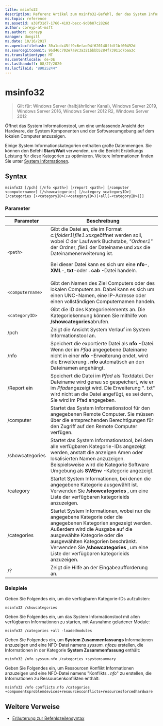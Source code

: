 ```yaml
---
title: msinfo32
description: Referenz Artikel zum msinfo32-Befehl, der das System Informationstool öffnet, um eine umfassende Ansicht der Hardware, der System Komponenten und der Softwareumgebung auf dem lokalen Computer anzuzeigen.
ms.topic: reference
ms.assetid: a38f31d7-1766-4103-becc-9d0b87c2826d
author: coreyp-at-msft
ms.author: coreyp
manager: dongill
ms.date: 10/16/2017
ms.openlocfilehash: 30a1cdc45ff9c6efad94f620148ffdf1bf00492d
ms.sourcegitcommit: 96d46c702e7a9c3a321bbbb5284f73911c7baa3c
ms.translationtype: MT
ms.contentlocale: de-DE
ms.lasthandoff: 08/27/2020
ms.locfileid: "89025244"
---
```

# <a name="msinfo32"></a>msinfo32

> Gilt für: Windows Server (halbjährlicher Kanal), Windows Server 2019, Windows Server 2016, Windows Server 2012 R2, Windows Server 2012

Öffnet das System Informationstool, um eine umfassende Ansicht der Hardware, der System Komponenten und der Softwareumgebung auf dem lokalen Computer anzuzeigen.

Einige System Informationskategorien enthalten große Datenmengen. Sie können den Befehl **Start/Wait** verwenden, um die Bericht Erstellungs Leistung für diese Kategorien zu optimieren. Weitere Informationen finden Sie unter [System Informationen](/previous-versions/windows/it-pro/windows-server-2003/cc783305(v=ws.10)).

## <a name="syntax"></a>Syntax

```
msinfo32 [/pch] [/nfo <path>] [/report <path>] [/computer <computername>] [/showcategories] [/category <categoryID>] [/categories {+<categoryID>(+<categoryID>)|+all(-<categoryID>)}]
```

### <a name="parameters"></a>Parameter

| Parameter | Beschreibung |
| --------- | ----------- |
| `<path>` | Gibt die Datei an, die im Format *c:\folder1\file1.xxx*geöffnet werden soll, wobei *C* der Laufwerk Buchstabe, *"Ordner1"* der Ordner, *file1* der Dateiname und *xxx* die Dateinamenerweiterung ist.<p>Bei dieser Datei kann es sich um eine **nfo**-, **XML**-, **txt**-oder **. cab** -Datei handeln. |
| `<computername>` | Gibt den Namen des Ziel Computers oder des lokalen Computers an. Dabei kann es sich um einen UNC-Namen, eine IP-Adresse oder einen vollständigen Computernamen handeln. |
| `<categoryID>` | Gibt die ID des Kategorieelements an. Die Kategoriekennung können Sie mithilfe von **/showcategories**abrufen. |
| /pch | Zeigt die Ansicht System Verlauf im System Informationstool an. |
| /nfo | Speichert die exportierte Datei als **nfo** -Datei. Wenn der im *Pfad* angegebene Dateiname nicht in einer **nfo** -Erweiterung endet, wird die Erweiterung **. nfo** automatisch an den Dateinamen angehängt. |
| /Report ein | Speichert die Datei im *Pfad* als Textdatei. Der Dateiname wird genau so gespeichert, wie er im *Pfad*angezeigt wird. Die Erweiterung ". txt" wird nicht an die Datei angefügt, es sei denn, Sie wird im Pfad angegeben. |
| /computer | Startet das System Informationstool für den angegebenen Remote Computer. Sie müssen über die entsprechenden Berechtigungen für den Zugriff auf den Remote Computer verfügen. |
| /showcategories | Startet das System Informationstool, bei dem alle verfügbaren Kategorie-IDs angezeigt werden, anstatt die anzeigen Amen oder lokalisierten Namen anzuzeigen. Beispielsweise wird die Kategorie Software Umgebung als **SWEnv** -Kategorie angezeigt. |
| /category | Startet System Informationen, bei denen die angegebene Kategorie ausgewählt ist. Verwenden Sie **/showcategories** , um eine Liste der verfügbaren kategorieids anzuzeigen. |
| /categories | Startet System Informationen, wobei nur die angegebene Kategorie oder die angegebenen Kategorien angezeigt werden. Außerdem wird die Ausgabe auf die ausgewählte Kategorie oder die ausgewählten Kategorien beschränkt. Verwenden Sie **/showcategories** , um eine Liste der verfügbaren kategorieids anzuzeigen. |
| /? | Zeigt die Hilfe an der Eingabeaufforderung an. |

### <a name="examples"></a>Beispiele

Geben Sie Folgendes ein, um die verfügbaren Kategorie-IDs aufzulisten:

```
msinfo32 /showcategories
```

Geben Sie Folgendes ein, um das System Informationstool mit allen verfügbaren Informationen zu starten, mit Ausnahme geladener Module:

```
msinfo32 /categories +all -loadedmodules
```

Geben Sie Folgendes ein, um **System Zusammenfassungs** Informationen anzuzeigen und eine NFO-Datei namens *syssum. nfo*zu erstellen, die Informationen in der Kategorie **System Zusammenfassung** enthält:

```
msinfo32 /nfo syssum.nfo /categories +systemsummary
```

Geben Sie Folgendes ein, um Ressourcen Konflikt Informationen anzuzeigen und eine NFO-Datei namens "Konflikts *. nfo*" zu erstellen, die Informationen zu Ressourcenkonflikten enthält:

```
msinfo32 /nfo conflicts.nfo /categories +componentsproblemdevices+resourcesconflicts+resourcesforcedhardware
```

## <a name="additional-references"></a>Weitere Verweise

- [Erläuterung zur Befehlszeilensyntax](command-line-syntax-key.md)
